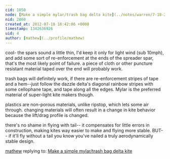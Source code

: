 ```yaml
---
cid: 1050
node: [Make a simple mylar/trash bag delta kite](../notes/warren/7-18-2012/mylar-delta-kite-design)
nid: 2860
created_at: 2012-07-18 18:42:06 +0000
timestamp: 1342636926
uid: 4
author: [mathew](../profile/mathew)
---
```


cool- the spars sound a little thin, I'd keep it only for light wind (sub 10mph), and add some sort of re-enforcement at the ends of the spreader spar, that's the most likely point of failure.  a piece of cloth or other puncture resistant material taped over the end will probably work.

trash bags will definitely work, if there are re-enforcement stripes of tape and a hem--just follow the dazzle delta's diagonal rainbow stripes with some cellophane tape, and tape along all the edges.  Mylar is the preferred material of super-light kite makers though.

plastics are non-porous materials, unlike ripstop, which lets some air through. changing materials will often result in a change in kite behavior because the lift/drag profile is changed.

there's no shame in flying with tail-- it compensates for little errors in construction, making kites way easier to make and flying more stable.  BUT-- if it'll fly without a tail you know you've nailed a truly aerodynamically stable design.

[mathew](../profile/mathew) replying to: [Make a simple mylar/trash bag delta kite](../notes/warren/7-18-2012/mylar-delta-kite-design)

